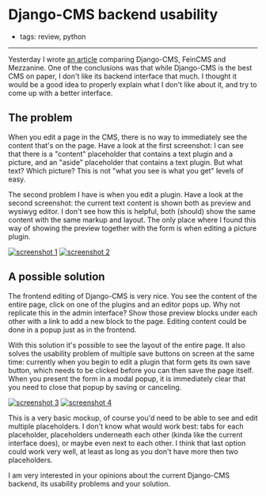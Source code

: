 # Django-CMS backend usability
- tags: review, python

---

Yesterday I wrote [an article][1] comparing Django-CMS, FeinCMS and Mezzanine. One of the conclusions was that while Django-CMS is the best CMS on paper, I don't like its backend interface that much. I thought it would be a good idea to properly explain what I don't like about it, and try to come up with a better interface.

## The problem
When you edit a page in the CMS, there is no way to immediately see the content that's on the page. Have a look at the first screenshot: I can see that there is a "content" placeholder that contains a text plugin and a picture, and an "aside" placeholder that contains a text plugin. But what text? Which picture? This is not "what you see is what you get" levels of easy.

The second problem I have is when you edit a plugin. Have a look at the second screenshot: the current text content is shown both as preview and wysiwyg editor. I don't see how this is helpful, both (should) show the same content with the same markup and layout. The only place where I found this way of showing the preview together with the form is when editing a picture plugin.

[![screenshot 1][2]][3]
[![screenshot 2][4]][5]

## A possible solution
The frontend editing of Django-CMS is very nice. You see the content of the entire page, click on one of the plugins and an editor pops up. Why not replicate this in the admin interface? Show those preview blocks under each other with a link to add a new block to the page. Editing content could be done in a popup just as in the frontend.

With this solution it's possible to see the layout of the entire page. It also solves the usability problem of multiple save buttons on screen at the same time: currently when you begin to edit a plugin that form gets its own save button, which needs to be clicked before you can then save the page itself.  When you present the form in a modal popup, it is immediately clear that you need to close that popup by saving or canceling.

[![screenshot 3][6]][7]
[![screenshot 4][8]][9]

This is a very basic mockup, of course you'd need to be able to see and edit multiple placeholders. I don't know what would work best: tabs for each placeholder, placeholders underneath each other (kinda like the current interface does), or maybe even next to each other. I think that last option could work very well, at least as long as you don't have more then two placeholders.

I am very interested in your opinions about the current Django-CMS backend, its usability problems and your solution.


  [1]: http://mixedcase.nl/articles/2011/01/28/django-cms-vs-feincms-vs-mezzanine/
  [2]: http://dl.dropbox.com/u/2310965/problem-1-thumb.jpg
  [3]: http://dl.dropbox.com/u/2310965/problem-1.png
  [4]: http://dl.dropbox.com/u/2310965/problem-2-thumb.jpg
  [5]: http://dl.dropbox.com/u/2310965/problem-2.png
  [6]: http://dl.dropbox.com/u/2310965/mockup-1-thumb.jpg
  [7]: http://dl.dropbox.com/u/2310965/mockup-1.jpg
  [8]: http://dl.dropbox.com/u/2310965/mockup-2-thumb.jpg
  [9]: http://dl.dropbox.com/u/2310965/mockup-2.jpg
